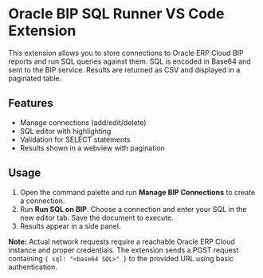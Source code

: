 # Oracle BIP SQL Runner VS Code Extension

This extension allows you to store connections to Oracle ERP Cloud BIP reports and run SQL queries against them. SQL is encoded in Base64 and sent to the BIP service. Results are returned as CSV and displayed in a paginated table.

## Features
* Manage connections (add/edit/delete)
* SQL editor with highlighting
* Validation for SELECT statements
* Results shown in a webview with pagination

## Usage
1. Open the command palette and run **Manage BIP Connections** to create a connection.
2. Run **Run SQL on BIP**. Choose a connection and enter your SQL in the new editor tab. Save the document to execute.
3. Results appear in a side panel.

**Note:** Actual network requests require a reachable Oracle ERP Cloud instance and proper credentials. The extension sends a POST request containing `{ sql: "<base64 SQL>" }` to the provided URL using basic authentication.

